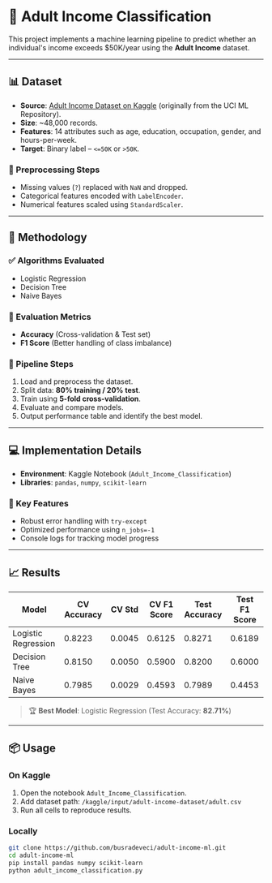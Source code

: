 
# 🧠 Adult Income Classification

This project implements a machine learning pipeline to predict whether an individual's income exceeds \$50K/year using the **Adult Income** dataset.

---

## 📊 Dataset

- **Source**: [Adult Income Dataset on Kaggle](https://www.kaggle.com/datasets/uciml/adult-census-income) (originally from the UCI ML Repository).
- **Size**: ~48,000 records.
- **Features**: 14 attributes such as age, education, occupation, gender, and hours-per-week.
- **Target**: Binary label – `<=50K` or `>50K`.

### 🔧 Preprocessing Steps

- Missing values (`?`) replaced with `NaN` and dropped.
- Categorical features encoded with `LabelEncoder`.
- Numerical features scaled using `StandardScaler`.

---

## 🧪 Methodology

### ✅ Algorithms Evaluated

- Logistic Regression  
- Decision Tree  
- Naive Bayes  

### 📐 Evaluation Metrics

- **Accuracy** (Cross-validation & Test set)  
- **F1 Score** (Better handling of class imbalance)

### 🔁 Pipeline Steps

1. Load and preprocess the dataset.
2. Split data: **80% training / 20% test**.
3. Train using **5-fold cross-validation**.
4. Evaluate and compare models.
5. Output performance table and identify the best model.

---

## 💻 Implementation Details

- **Environment**: Kaggle Notebook (`Adult_Income_Classification`)
- **Libraries**: `pandas`, `numpy`, `scikit-learn`

### 🚀 Key Features

- Robust error handling with `try-except`
- Optimized performance using `n_jobs=-1`
- Console logs for tracking model progress

---

## 📈 Results

| Model              | CV Accuracy | CV Std | CV F1 Score | Test Accuracy | Test F1 Score |
|--------------------|-------------|--------|-------------|----------------|----------------|
| Logistic Regression| 0.8223      | 0.0045 | 0.6125      | 0.8271         | 0.6189         |
| Decision Tree      | 0.8150      | 0.0050 | 0.5900      | 0.8200         | 0.6000         |
| Naive Bayes        | 0.7985      | 0.0029 | 0.4593      | 0.7989         | 0.4453         |

> 🏆 **Best Model**: Logistic Regression (Test Accuracy: **82.71%**)

---

## 📦 Usage

### On Kaggle
1. Open the notebook `Adult_Income_Classification`.
2. Add dataset path: `/kaggle/input/adult-income-dataset/adult.csv`
3. Run all cells to reproduce results.

### Locally
```bash
git clone https://github.com/busradeveci/adult-income-ml.git
cd adult-income-ml
pip install pandas numpy scikit-learn
python adult_income_classification.py
